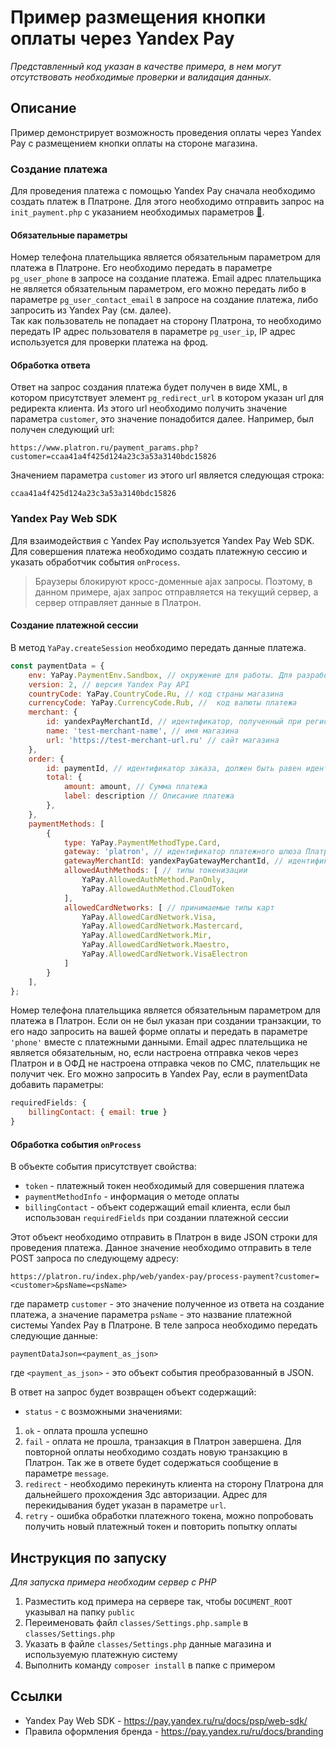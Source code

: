 # Пример размещения кнопки оплаты через Yandex Pay
*Представленный код указан в качестве примера, в нем могут отсутствовать необходимые проверки и валидация данных.*

## Описание
Пример демонстрирует возможность проведения оплаты через Yandex Pay с размещением кнопки оплаты на стороне магазина.

### Создание платежа
Для проведения платежа с помощью Yandex Pay сначала необходимо создать платеж в Платроне. Для этого необходимо отправить запрос на `init_payment.php` с указанием необходимых параметров [:link:](https://front.platron.ru/docs/api/initialize_payment/).
#### Обязательные параметры
Номер телефона плательщика является обязательным параметром для платежа в Платроне. Его необходимо передать в параметре `pg_user_phone` в запросе на создание платежа.
Email адрес плательщика не является обязательным параметром, его можно передать либо в параметре `pg_user_contact_email` в запросе на создание платежа, либо запросить из Yandex Pay (см. далее).  
Так как пользователь не попадает на сторону Платрона, то необходимо передать IP адрес пользователя в параметре `pg_user_ip`, IP адрес используется для проверки платежа на фрод.
#### Обработка ответа
Ответ на запрос создания платежа будет получен в виде XML, в котором присутствует элемент `pg_redirect_url` в котором указан url для редиректа клиента. Из этого url необходимо получить значение параметра `customer`, это значение понадобится далее. Например, был получен следующий url:
```
https://www.platron.ru/payment_params.php?customer=ccaa41a4f425d124a23c3a53a3140bdc15826
```
Значением параметра `customer` из этого url является следующая строка:
```
ccaa41a4f425d124a23c3a53a3140bdc15826
```

### Yandex Pay Web SDK
Для взаимодействия с Yandex Pay используется Yandex Pay Web SDK. Для совершения платежа необходимо создать платежную сессию и указать обработчик события `onProcess`.
> Браузеры блокируют кросс-доменные ajax запросы. Поэтому, в данном примере, ajax запрос отправляется на текущий сервер, а сервер отправляет данные в Платрон.

#### Создание платежной сессии
В метод `YaPay.createSession` необходимо передать данные платежа.
```javascript
const paymentData = {
    env: YaPay.PaymentEnv.Sandbox, // окружение для работы. Для разработки используется тестовое окружение SANDBOX. Для боевого режима надо использовать Production.
    version: 2, // версия Yandex Pay API
    countryCode: YaPay.CountryCode.Ru, // код страны магазина
    currencyCode: YaPay.CurrencyCode.Rub, //  код валюты платежа
    merchant: {
        id: yandexPayMerchantId, // идентификатор, полученный при регистрации в Yandex Pay.
        name: 'test-merchant-name', // имя магазина
        url: 'https://test-merchant-url.ru' // сайт магазина
    },
    order: {
        id: paymentId, // идентификатор заказа, должен быть равен идентификатору платежа в Платрон 
        total: {
            amount: amount, // Сумма платежа
            label: description // Описание платежа
        },
    },
    paymentMethods: [
        {
            type: YaPay.PaymentMethodType.Card,
            gateway: 'platron', // идентификатор платежного шлюза Платрон в Yandex Pay
            gatewayMerchantId: yandexPayGatewayMerchantId, // идентификатор магазина в Платрон
            allowedAuthMethods: [ // типы токенизации
                YaPay.AllowedAuthMethod.PanOnly,
                YaPay.AllowedAuthMethod.CloudToken
            ],
            allowedCardNetworks: [ // принимаемые типы карт
                YaPay.AllowedCardNetwork.Visa,
                YaPay.AllowedCardNetwork.Mastercard,
                YaPay.AllowedCardNetwork.Mir,
                YaPay.AllowedCardNetwork.Maestro,
                YaPay.AllowedCardNetwork.VisaElectron
            ]
        }
    ],
};
```
Номер телефона плательщика является обязательным параметром для платежа в Платрон. Если он не был указан при создании транзакции, то его надо запросить на вашей форме оплаты и передать в параметре `'phone'` вместе с платежными данными. 
Email адрес плательщика не является обязательным, но, если настроена отправка чеков через Платрон и в ОФД не настроена отправка чеков по СМС, плательщик не получит чек.
Его можно запросить в Yandex Pay, если в paymentData добавить параметры:
```javascript
requiredFields: {
    billingContact: { email: true }
}
```

#### Обработка события `onProcess`
В объекте события присутствует свойства:
* `token` - платежный токен необходимый для совершения платежа
* `paymentMethodInfo` - информация о методе оплаты
* `billingContact` - объект содержащий email клиента, если был использован `requiredFields` при создании платежной сессии

Этот объект необходимо отправить в Платрон в виде JSON строки для проведения платежа. Данное значение необходимо отправить в теле POST запроса по следующему адресу:
```
https://platron.ru/index.php/web/yandex-pay/process-payment?customer=<customer>&psName=<psName>
``` 
где параметр `customer` - это значение полученное из ответа на создание платежа, а значение параметра `psName` - это название платежной системы Yandex Pay в Платроне.
В теле запроса необходимо передать следующие данные:
```
paymentDataJson=<payment_as_json>
```
где `<payment_as_json>` - это объект события преобразованный в JSON.

В ответ на запрос будет возвращен объект содержащий:
* `status` - с возможными значениями:
1. `ok` - оплата прошла успешно
1. `fail` - оплата не прошла, транзакция в Платрон завершена. Для повторной оплаты необходимо создать новую транзакцию в Платрон.
Так же в ответе будет содержаться сообщение в параметре `message`.
1. `redirect` - необходимо перекинуть клиента на сторону Платрона для дальнейшего прохождения 3дс авторизации.
Адрес для перекидывания будет указан в параметре `url`.
1. `retry` - ошибка обработки платежного токена, можно попробовать получить новый платежный токен и повторить попытку оплаты


## Инструкция по запуску
*Для запуска примера необходим сервер с PHP*
1. Разместить код примера на сервере так, чтобы `DOCUMENT_ROOT` указывал на папку `public`
1. Переименовать файл `classes/Settings.php.sample` в `classes/Settings.php`
1. Указать в файле `classes/Settings.php` данные магазина и используемую платежную систему
1. Выполнить команду `composer install` в папке с примером


## Ссылки
* Yandex Pay Web SDK - https://pay.yandex.ru/ru/docs/psp/web-sdk/
* Правила оформления бренда - https://pay.yandex.ru/ru/docs/branding
